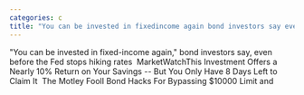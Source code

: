 ```yaml
---
categories: c
title: "You can be invested in fixedincome again bond investors say even before the Fed stops hiking rates  MarketWatch"
---
```

"You can be invested in fixed-income again," bond investors say, even before the Fed stops hiking rates&nbsp;&nbsp;MarketWatchThis Investment Offers a Nearly 10% Return on Your Savings -- But You Only Have 8 Days Left to Claim It&nbsp;&nbsp;The Motley FoolI Bond Hacks For Bypassing $10000 Limit and 